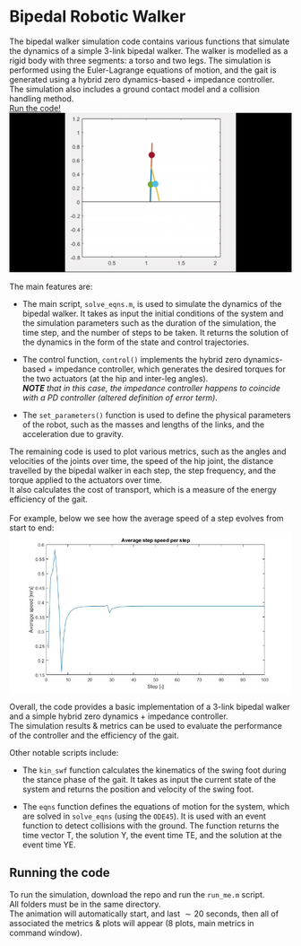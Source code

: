 # Bipedal Robotic Walker

The bipedal walker simulation code contains various functions that simulate the dynamics of a simple 3-link bipedal walker. The walker is modelled as a rigid body with three segments: a torso and two legs. The simulation is performed using the Euler-Lagrange equations of motion, and the gait is generated using a hybrid zero dynamics-based + impedance controller. <br>
The simulation also includes a ground contact model and a collision handling method.<br>
[Run the code!](#running-the-code)
![bipedal_animation](images/biped_animate.gif)

The main features are:

- The main script, `solve_eqns.m`, is used to simulate the dynamics of the bipedal walker. It takes as input the initial conditions of the system and the simulation parameters such as the duration of the simulation, the time step, and the number of steps to be taken. It returns the solution of the dynamics in the form of the state and control trajectories.

- The control function, `control()` implements the hybrid zero dynamics-based + impedance controller, which generates the desired torques for the two actuators (at the hip and inter-leg angles). <br>
_**NOTE** that in this case, the impedance controller happens to coincide with a PD controller (altered definition of error term)._

- The `set_parameters()` function is used to define the physical parameters of the robot, such as the masses and lengths of the links, and the acceleration due to gravity.

The remaining code is used to plot various metrics, such as the angles and velocities of the joints over time, the speed of the hip joint, the distance travelled by the bipedal walker in each step, the step frequency, and the torque applied to the actuators over time. <br> 
It also calculates the cost of transport, which is a measure of the energy efficiency of the gait.
<br> <br>
For example, below we see how the average speed of a step evolves from start to end:
![step_speed](images/avgspeedstep.jpg)

Overall, the code provides a basic implementation of a 3-link bipedal walker and a simple hybrid zero dynamics + impedance controller. <br>
The simulation results & metrics can be used to evaluate the performance of the controller and the efficiency of the gait.

Other notable scripts include:

- The `kin_swf` function calculates the kinematics of the swing foot during the stance phase of the gait. It takes as input the current state of the system and returns the position and velocity of the swing foot.

- The `eqns` function defines the equations of motion for the system, which are solved in `solve_eqns` (using the `ODE45`). It is used with an event function to detect collisions with the ground. The function returns the time vector T, the solution Y, the event time TE, and the solution at the event time YE.

## Running the code
To run the simulation, download the repo and run the `run_me.m` script.<br>
All folders must be in the same directory.<br>
The animation will automatically start, and last $\sim 20$ seconds, then all of associated the metrics & plots will appear (8 plots, main metrics in command window).
